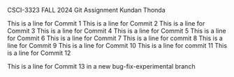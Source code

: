 CSCI-3323 FALL 2024
Git Assignment
Kundan Thonda

This is a line for Commit 1
This is a line for Commit 2
This is a line for Commit 3
This is a line for Commit 4
This is a line for Commit 5
This is a line for Commit 6
This is a line for Commit 7
This is a line for commit 8
This is a line for Commit 9
This is a line for Commit 10
This is a line for commit 11
This is a line for Commit 12

This is a line for Commit 13 in a new bug-fix-experimental branch
